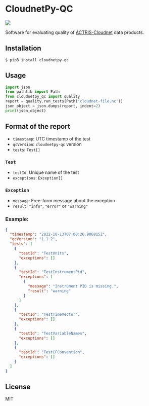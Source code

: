# CloudnetPy-QC

![](https://github.com/actris-cloudnet/cloudnetpy-qc/workflows/CloudnetPy-QC%20CI/badge.svg)

Software for evaluating quality of [ACTRIS-Cloudnet](https://cloudnet.fmi.fi) data products.

Installation
------------
```shell
$ pip3 install cloudnetpy-qc
```

Usage
-----
```python
import json
from pathlib import Path
from cloudnetpy_qc import quality
report = quality.run_tests(Path('cloudnet-file.nc'))
json_object = json.dumps(report, indent=2)
print(json_object)
```

## Format of the report
* `timestamp`: UTC timestamp of the test
* `qcVersion`: `cloudnetpy-qc` version
* `tests`: `Test[]`

### `Test`
* `testId`: Unique name of the test
* `exceptions`: `Exception[]`

### `Exception`
* `message`: Free-form message about the exception
* `result`: `"info"`, `"error"` or `"warning"`


### Example:

```json
{
  "timestamp": "2022-10-13T07:00:26.906815Z",
  "qcVersion": "1.1.2",
  "tests": [
    {
      "testId": "TestUnits",
      "exceptions": []
    },
    {
      "testId": "TestInstrumentPid",
      "exceptions": [
        {
          "message": "Instrument PID is missing.",
          "result": "warning"
        }
      ]
    },
    {
      "testId": "TestTimeVector",
      "exceptions": []
    },
    {
      "testId": "TestVariableNames",
      "exceptions": []
    },
    {
      "testId": "TestCFConvention",
      "exceptions": []
    }
  ]
}
```

## License
MIT
